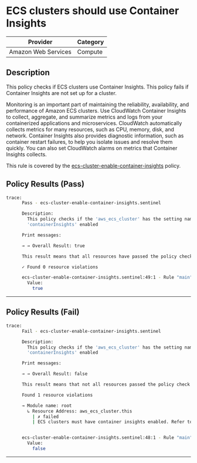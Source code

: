 # ECS clusters should use Container Insights

| Provider            | Category     |
|---------------------|--------------|
| Amazon Web Services | Compute      |

## Description

This policy checks if ECS clusters use Container Insights. This policy fails if Container Insights are not set up for a cluster.

Monitoring is an important part of maintaining the reliability, availability, and performance of Amazon ECS clusters. Use CloudWatch Container Insights to collect, aggregate, and summarize metrics and logs from your containerized applications and microservices. CloudWatch automatically collects metrics for many resources, such as CPU, memory, disk, and network. Container Insights also provides diagnostic information, such as container restart failures, to help you isolate issues and resolve them quickly. You can also set CloudWatch alarms on metrics that Container Insights collects.

This rule is covered by the [ecs-cluster-enable-container-insights](https://github.com/hashicorp/policy-library-NIST-Policy-Set-for-AWS-Terraform/blob/main/policies/ecs/ecs-cluster-enable-container-insights.sentinel) policy.

## Policy Results (Pass)
```bash
trace:
      Pass - ecs-cluster-enable-container-insights.sentinel

      Description:
        This policy checks if the 'aws_ecs_cluster' has the setting named
        'containerInsights' enabled

      Print messages:

      → → Overall Result: true

      This result means that all resources have passed the policy check for the policy ecs-cluster-enable-container-insights.

      ✓ Found 0 resource violations

      ecs-cluster-enable-container-insights.sentinel:49:1 - Rule "main"
        Value:
          true
```

---

## Policy Results (Fail)
```bash
trace:
      Fail - ecs-cluster-enable-container-insights.sentinel

      Description:
        This policy checks if the 'aws_ecs_cluster' has the setting named
        'containerInsights' enabled

      Print messages:

      → → Overall Result: false

      This result means that not all resources passed the policy check and the protected behavior is not allowed for the policy ecs-cluster-enable-container-insights.

      Found 1 resource violations

      → Module name: root
        ↳ Resource Address: aws_ecs_cluster.this
          | ✗ failed
          | ECS clusters must have container insights enabled. Refer to https://docs.aws.amazon.com/securityhub/latest/userguide/ecs-policys.html#ecs-12 for more details.


      ecs-cluster-enable-container-insights.sentinel:48:1 - Rule "main"
        Value:
          false
```

---